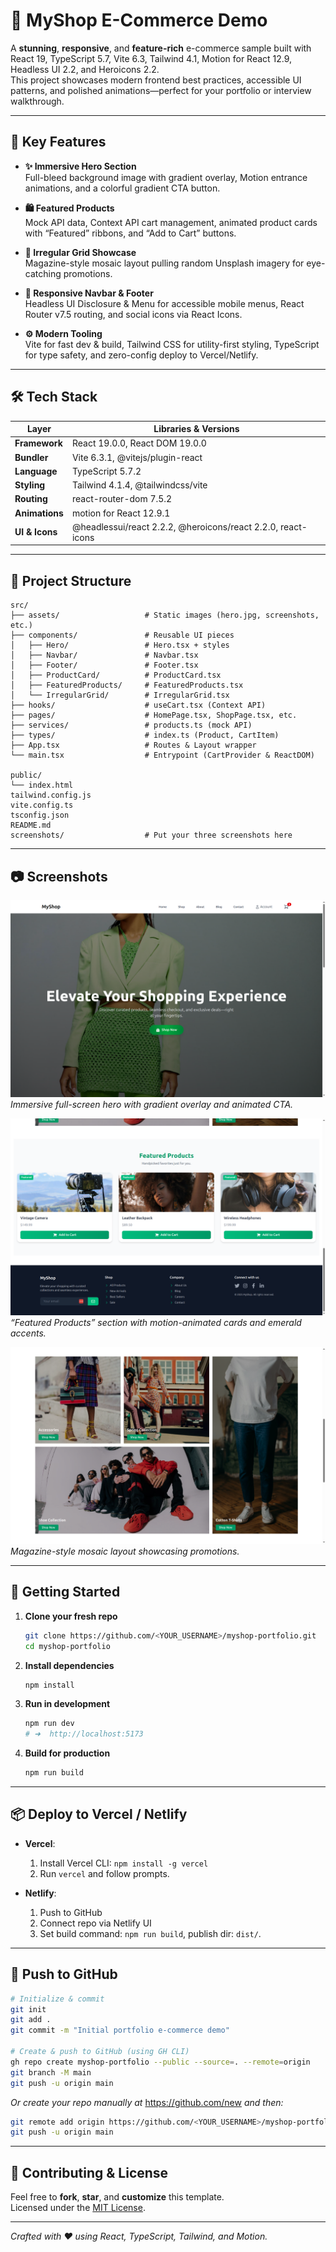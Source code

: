 # 🌿 MyShop E-Commerce Demo

A **stunning**, **responsive**, and **feature-rich** e-commerce sample built with React 19, TypeScript 5.7, Vite 6.3, Tailwind 4.1, Motion for React 12.9, Headless UI 2.2, and Heroicons 2.2.  
This project showcases modern frontend best practices, accessible UI patterns, and polished animations—perfect for your portfolio or interview walkthrough.

---

## 🚀 Key Features

- **✨ Immersive Hero Section**  
  Full-bleed background image with gradient overlay, Motion entrance animations, and a colorful gradient CTA button.

- **🛍️ Featured Products**  
  Mock API data, Context API cart management, animated product cards with “Featured” ribbons, and “Add to Cart” buttons.

- **🧩 Irregular Grid Showcase**  
  Magazine-style mosaic layout pulling random Unsplash imagery for eye-catching promotions.

- **🔗 Responsive Navbar & Footer**  
  Headless UI Disclosure & Menu for accessible mobile menus, React Router v7.5 routing, and social icons via React Icons.

- **⚙️ Modern Tooling**  
  Vite for fast dev & build, Tailwind CSS for utility-first styling, TypeScript for type safety, and zero-config deploy to Vercel/Netlify.

---

## 🛠️ Tech Stack

| Layer            | Libraries & Versions               |
| ---------------- | ---------------------------------- |
| **Framework**    | React 19.0.0, React DOM 19.0.0     |
| **Bundler**      | Vite 6.3.1, @vitejs/plugin-react   |
| **Language**     | TypeScript 5.7.2                   |
| **Styling**      | Tailwind 4.1.4, @tailwindcss/vite  |
| **Routing**      | react-router-dom 7.5.2             |
| **Animations**   | motion for React 12.9.1            |
| **UI & Icons**   | @headlessui/react 2.2.2, @heroicons/react 2.2.0, react-icons |

---

## 📁 Project Structure

```
src/
├── assets/                   # Static images (hero.jpg, screenshots, etc.)
├── components/               # Reusable UI pieces
│   ├── Hero/                 # Hero.tsx + styles
│   ├── Navbar/               # Navbar.tsx
│   ├── Footer/               # Footer.tsx
│   ├── ProductCard/          # ProductCard.tsx
│   ├── FeaturedProducts/     # FeaturedProducts.tsx
│   └── IrregularGrid/        # IrregularGrid.tsx
├── hooks/                    # useCart.tsx (Context API)
├── pages/                    # HomePage.tsx, ShopPage.tsx, etc.
├── services/                 # products.ts (mock API)
├── types/                    # index.ts (Product, CartItem)
├── App.tsx                   # Routes & Layout wrapper
└── main.tsx                  # Entrypoint (CartProvider & ReactDOM)

public/
└── index.html
tailwind.config.js
vite.config.ts
tsconfig.json
README.md
screenshots/                  # Put your three screenshots here
```

---

## 📷 Screenshots

![Hero Section](screenshots/hero.png)  
*Immersive full-screen hero with gradient overlay and animated CTA.*

![Featured Products](screenshots/featured.png)  
*“Featured Products” section with motion-animated cards and emerald accents.*

![Irregular Grid](screenshots/irregular-grid.png)  
*Magazine-style mosaic layout showcasing promotions.*

---

## 🚀 Getting Started

1. **Clone your fresh repo**  
   ```bash
   git clone https://github.com/<YOUR_USERNAME>/myshop-portfolio.git
   cd myshop-portfolio
   ```

2. **Install dependencies**  
   ```bash
   npm install
   ```

3. **Run in development**  
   ```bash
   npm run dev
   # ➜  http://localhost:5173
   ```

4. **Build for production**  
   ```bash
   npm run build
   ```

---

## 📦 Deploy to Vercel / Netlify

- **Vercel**:  
  1. Install Vercel CLI: `npm install -g vercel`  
  2. Run `vercel` and follow prompts.

- **Netlify**:  
  1. Push to GitHub  
  2. Connect repo via Netlify UI  
  3. Set build command: `npm run build`, publish dir: `dist/`.

---

## 🌟 Push to GitHub

```bash
# Initialize & commit
git init
git add .
git commit -m "Initial portfolio e-commerce demo"

# Create & push to GitHub (using GH CLI)
gh repo create myshop-portfolio --public --source=. --remote=origin
git branch -M main
git push -u origin main
```

*Or create your repo manually at* https://github.com/new *and then:*  
```bash
git remote add origin https://github.com/<YOUR_USERNAME>/myshop-portfolio.git
git push -u origin main
```

---

## 🤝 Contributing & License

Feel free to **fork**, **star**, and **customize** this template.  
Licensed under the [MIT License](LICENSE).

---

*Crafted with ❤️ using React, TypeScript, Tailwind, and Motion.*

